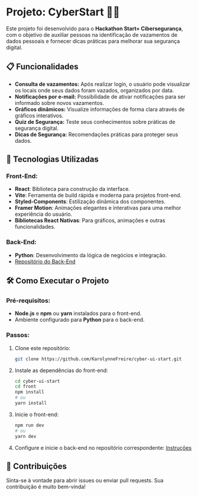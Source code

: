 # Projeto: CyberStart 🚀🚨

Este projeto foi desenvolvido para o **Hackathon Start+ Cibersegurança**, com o objetivo de auxiliar pessoas na identificação de vazamentos de dados pessoais e fornecer dicas práticas para melhorar sua segurança digital.

## 📋 Funcionalidades

- **Consulta de vazamentos:** Após realizar login, o usuário pode visualizar os locais onde seus dados foram vazados, organizados por data.  
- **Notificações por e-mail:** Possibilidade de ativar notificações para ser informado sobre novos vazamentos.  
- **Gráficos dinâmicos:** Visualize informações de forma clara através de gráficos interativos.  
- **Quiz de Segurança:** Teste seus conhecimentos sobre práticas de segurança digital.  
- **Dicas de Segurança:** Recomendações práticas para proteger seus dados.

## 🚀 Tecnologias Utilizadas

### Front-End:
- **React**: Biblioteca para construção da interface.  
- **Vite**: Ferramenta de build rápida e moderna para projetos front-end.  
- **Styled-Components**: Estilização dinâmica dos componentes.  
- **Framer Motion**: Animações elegantes e interativas para uma melhor experiência do usuário.  
- **Bibliotecas React Nativas**: Para gráficos, animações e outras funcionalidades.  

### Back-End:
- **Python**: Desenvolvimento da lógica de negócios e integração.  
- [Repositório do Back-End](https://github.com/rodrigofelixf/backend-osint)

## 🛠 Como Executar o Projeto

### Pré-requisitos:
- **Node.js** e **npm** ou **yarn** instalados para o front-end.  
- Ambiente configurado para **Python** para o back-end.

### Passos:
1. Clone este repositório:
   ```bash
   git clone https://github.com/KarolynneFreire/cyber-ui-start.git
   ```
2. Instale as dependências do front-end:
   ```bash
   cd cyber-ui-start
   cd front
   npm install
   # ou
   yarn install
   ```
3. Inicie o front-end:
   ```bash
   npm run dev
   # ou
   yarn dev
   ```
4. Configure e inicie o back-end no repositório correspondente:
   [Instruções](https://github.com/rodrigofelixf/backend-osint)

## 🔗 Contribuições
Sinta-se à vontade para abrir issues ou enviar pull requests. Sua contribuição é muito bem-vinda!

